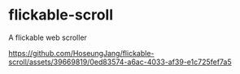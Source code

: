 # flickable-scroll

A flickable web scroller

https://github.com/HoseungJang/flickable-scroll/assets/39669819/0ed83574-a6ac-4033-af39-e1c725fef7a5
